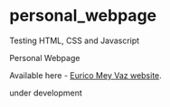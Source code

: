 # personal_webpage
Testing HTML, CSS and Javascript

Personal Webpage

Available here - [Eurico Mey Vaz website](https://pages.github.com/).

under development
